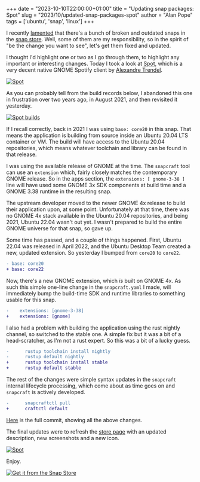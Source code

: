 +++
date = "2023-10-10T22:00:00+01:00"
title = "Updating snap packages: Spot"
slug = "2023/10/updated-snap-packages-spot"
author = "Alan Pope"
tags = ['ubuntu', 'snap', 'linux']
+++

I recently [lamented](/blog/2023/09/outdated-snap-packages) that there's a bunch of broken and outdated snaps in the [snap store](https://snapcraft.io/). Well, some of them are my responsibility, so in the spirit of "be the change you want to see", let's get them fixed and updated. 

I thought I'd highlight one or two as I go through them, to highlight any important or interesting changes. Today I took a look at [Spot](https://snapcraft.io/spot), which is a very decent native GNOME Spotify client by [Alexandre Trendel](https://github.com/xou816).

[![Spot](/images/2023-10-10/spot.png)](/images/2023-10-10/spot.png)

As you can probably tell from the build records below, I abandoned this one in frustration over two years ago, in August 2021, and then revisited it yesterday.

[![Spot builds](/images/2023-10-10/spot-builds.png)](/images/2023-10-10/spot-builds.png)

If I recall correctly, back in 2021 I was using `base: core20` in this snap. That means the application is building from source inside an Ubuntu 20.04 LTS container or VM. The build will have access to the Ubuntu 20.04 repositories, which means whatever toolchain and library can be found in that release.

I was using the available release of GNOME at the time. The `snapcraft` tool can use an `extension` which, fairly closely matches the contemporary GNOME release. So in the apps section, the `extensions: [ gnome-3-38 ]` line will have used some GNOME 3x SDK components at build time  and a GNOME 3.38 runtime in the resulting snap. 

The upstream developer moved to the newer GNOME 4x release to build their application upon, at some point. Unfortunately at that time, there was no GNOME 4x stack available in the Ubuntu 20.04 repositories, and being 2021, Ubuntu 22.04 wasn't out yet. I wasn't prepared to build the entire GNOME universe for that snap, so gave up.

Some time has passed, and a couple of things happened. First, Ubuntu 22.04 was released in April 2022, and the Ubuntu Desktop Team created a new, updated extension. So yesterday I bumped from `core20` to `core22`. 

```diff
- base: core20
+ base: core22 
```

Now, there's a new GNOME extension, which *is* built on GNOME 4x. As such this simple one-line change in the `snapcraft.yaml` I made, will immediately bump the build-time SDK and runtime libraries to something usable for this snap.

```diff
-    extensions: [gnome-3-38]
+    extensions: [gnome]
```

I also had a problem with building the application using the rust nightly channel, so switched to the stable one. A simple fix but it was a bit of a head-scratcher, as I'm not a rust expert. So this was a bit of a lucky guess.

```diff
-      rustup toolchain install nightly
-      rustup default nightly
+      rustup toolchain install stable
+      rustup default stable
```

The rest of the changes were simple syntax updates in the `snapcraft` internal lifecycle processing, which come about as time goes on and `snapcraft` is actively developed.

```diff
-      snapcraftctl pull
+      craftctl default
```

[Here](https://github.com/popey/spot-snap/commit/355a4792e527ce6d45fc0980cf48a6a1a6cb43c9) is the full commit, showing all the above changes.

The final updates were to refresh the [store page](https://snapcraft.io/spot) with an updated description, new screenshots and a new icon.

[![Spot](/images/2023-10-10/rick.png)](/images/2023-10-10/rick.png)

Enjoy.

[![Get it from the Snap Store](https://snapcraft.io/static/images/badges/en/snap-store-black.svg)](https://snapcraft.io/spot)
